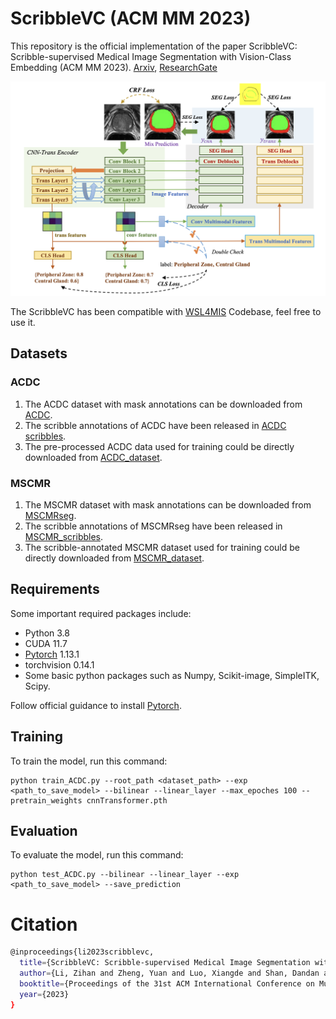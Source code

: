 # ScribbleVC (ACM MM 2023)

This repository is the official implementation of the paper ScribbleVC: Scribble-supervised Medical Image Segmentation with Vision-Class Embedding (ACM MM 2023). [Arxiv](https://arxiv.org/abs/2307.16226), [ResearchGate](https://www.researchgate.net/publication/372761587_ScribbleVC_Scribble-supervised_Medical_Image_Segmentation_with_Vision-Class_Embedding)

![image](https://github.com/HUANGLIZI/ScribbleVC/blob/main/ScribbleVC.png)

The ScribbleVC has been compatible with [WSL4MIS](https://github.com/HiLab-git/WSL4MIS) Codebase, feel free to use it.

## Datasets

### ACDC
1. The ACDC dataset with mask annotations can be downloaded from [ACDC](https://www.creatis.insa-lyon.fr/Challenge/acdc/).
2. The scribble annotations of ACDC have been released in [ACDC scribbles](https://vios-s.github.io/multiscale-adversarial-attention-gates/data). 
3. The pre-processed ACDC data used for training could be directly downloaded from [ACDC_dataset](https://github.com/HiLab-git/WSL4MIS/tree/main/data/ACDC).

### MSCMR
1. The MSCMR dataset with mask annotations can be downloaded from [MSCMRseg](https://zmiclab.github.io/zxh/0/mscmrseg19/data.html). 
2. The scribble annotations of MSCMRseg have been released in [MSCMR_scribbles](https://github.com/BWGZK/CycleMix/tree/main/MSCMR_scribbles). 
3. The scribble-annotated MSCMR dataset used for training could be directly downloaded from [MSCMR_dataset](https://github.com/BWGZK/CycleMix/tree/main/MSCMR_dataset).

## Requirements

Some important required packages include:
* Python 3.8
* CUDA 11.7
* [Pytorch](https://pytorch.org) 1.13.1
* torchvision 0.14.1
* Some basic python packages such as Numpy, Scikit-image, SimpleITK, Scipy.

Follow official guidance to install [Pytorch](https://pytorch.org).

## Training

To train the model, run this command:

```train
python train_ACDC.py --root_path <dataset_path> --exp <path_to_save_model> --bilinear --linear_layer --max_epoches 100 --pretrain_weights cnnTransformer.pth 
```

## Evaluation

To evaluate the model, run this command:

```eval
python test_ACDC.py --bilinear --linear_layer --exp <path_to_save_model> --save_prediction
```

# Citation

```bash
@inproceedings{li2023scribblevc,
  title={ScribbleVC: Scribble-supervised Medical Image Segmentation with Vision-Class Embedding},
  author={Li, Zihan and Zheng, Yuan and Luo, Xiangde and Shan, Dandan and Hong, Qingqi},
  booktitle={Proceedings of the 31st ACM International Conference on Multimedia},
  year={2023}
}
```
